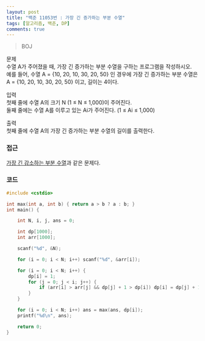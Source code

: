 ```yaml
---
layout: post
title: "백준 11053번 : 가장 긴 증가하는 부분 수열"
tags: [알고리즘, 백준, DP]
comments: true
---
```


> BOJ  

문제  
수열 A가 주어졌을 때, 가장 긴 증가하는 부분 수열을 구하는 프로그램을 작성하시오.  
예를 들어, 수열 A = {10, 20, 10, 30, 20, 50} 인 경우에 가장 긴 증가하는 부분 수열은 A = {10, 20, 10, 30, 20, 50} 이고, 길이는 4이다.  

입력  
첫째 줄에 수열 A의 크기 N (1 ≤ N ≤ 1,000)이 주어진다.  
둘째 줄에는 수열 A를 이루고 있는 Ai가 주어진다. (1 ≤ Ai ≤ 1,000)  

출력  
첫째 줄에 수열 A의 가장 긴 증가하는 부분 수열의 길이를 출력한다.  

### 접근  
[가장 긴 감소하는 부분 수열](https://sihyungyou.github.io/baekjoon-11722/)과 같은 문제다.  

### 코드  
~~~c++
#include <cstdio>

int max(int a, int b) { return a > b ? a : b; }
int main() {

    int N, i, j, ans = 0;

    int dp[1000];
    int arr[1000];

    scanf("%d", &N);

    for (i = 0; i < N; i++) scanf("%d", &arr[i]);

    for (i = 0; i < N; i++) {
        dp[i] = 1;
        for (j = 0; j < i; j++) {
            if (arr[i] > arr[j] && dp[j] + 1 > dp[i]) dp[i] = dp[j] + 1;
        }
    }

    for (i = 0; i < N; i++) ans = max(ans, dp[i]);
    printf("%d\n", ans);

    return 0;
}
~~~